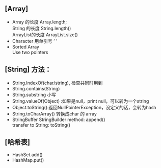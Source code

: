 ## [Array]
- Array 的长度 Array.length; <br>
String 的长度 String.length() <br>
ArrayList的长度 ArrayList.size()
- Character 用单引号 ’ ’ 
- Sorted Array <br>
Use two pointers
## [String] 方法：
- String.IndexOf(char/string), 检查共同时用到 
- String.contains(String)
- String.substring 小写
- String.valueOf(Object) :如果是null，print null，可以转为一个string 
- Object.toString():返回NullPointerException，没定义的话，会转为hash
- String.toCharArray() 转换成char 的 array 
- StringBuffer StringBuilder method: append() <br>
transfer to String: toString()
## [哈希表]
- HashSet.add()
- HashMap.put()
